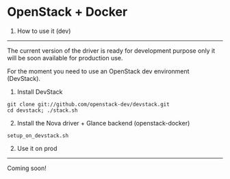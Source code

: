 OpenStack + Docker
==================

1. How to use it (dev)
----------------------

The current version of the driver is ready for development purpose only
it will be soon available for production use.

For the moment you need to use an OpenStack dev environment (DevStack).

1. Install DevStack

```
git clone git://github.com/openstack-dev/devstack.git
cd devstack; ./stack.sh
```

2. Install the Nova driver + Glance backend (openstack-docker)

```
setup_on_devstack.sh
```


2. Use it on prod
-----------------

Coming soon!
